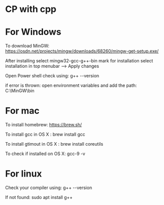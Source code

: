 # CP with cpp

# For Windows
 To download MinGW:
 https://osdn.net/projects/mingw/downloads/68260/mingw-get-setup.exe/
 
 After installing select
  mingw32-gcc-g++-bin
   mark for installation
   select installation in top menubar --> Apply changes
 
 Open Power shell 
  check using:
   g++ --version
  
  if error is thrown:
   open environment variables and add the path:
    C:\MinGW\bin
   

# For mac
To install homebrew:
 https://brew.sh/
 
 To install gcc in OS X :
  brew install gcc

To install gtimout in OS X :
  brew install coreutils

To check if installed on OS X:
  gcc-9 -v
  
  
 # For linux
  Check your compiler using:
   g++ --version
  
  If not found:
   sudo apt install g++
